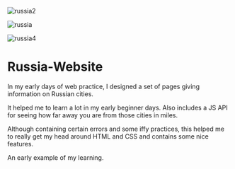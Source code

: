 ![russia2](https://user-images.githubusercontent.com/68791163/135514721-ca27c6f6-de66-4c55-a9ad-79b67e741488.PNG)

![russia](https://user-images.githubusercontent.com/68791163/135514733-fc6e77c6-b004-4a21-bc50-300c8a879415.PNG)

![russia4](https://user-images.githubusercontent.com/68791163/135514756-2e40ab91-df03-4cef-a05e-a9c12bf27069.PNG)

# Russia-Website
In my early days of web practice, I designed a set of pages giving information on Russian cities. 

It helped me to learn a lot in my early beginner days. Also includes a JS API for seeing how far away you are from those cities in miles.

Although containing certain errors and some iffy practices, this helped me to really get my head around HTML and CSS and contains some nice features.

An early example of my learning.
